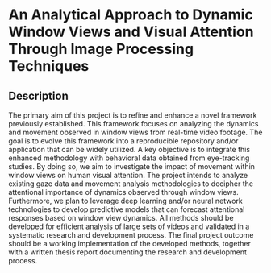 # An Analytical Approach to Dynamic Window Views and Visual Attention Through Image Processing Techniques

## Description
The primary aim of this project is to refine and enhance a novel framework previously established. This framework focuses on analyzing the dynamics and movement observed in window views from real-time video footage. The goal is to evolve this framework into a reproducible repository and/or application that can be widely utilized. A key objective is to integrate this enhanced methodology with behavioral data obtained from eye-tracking studies. By doing so, we aim to investigate the impact of movement within window views on human visual attention. The project intends to analyze existing gaze data and movement analysis methodologies to decipher the attentional importance of dynamics observed through window views. Furthermore, we plan to leverage deep learning and/or neural network technologies to develop predictive models that can forecast attentional responses based on window view dynamics. All methods should be developed for efficient analysis of large sets of videos and validated in a systematic research and development process. The final project outcome should be a working implementation of the developed methods, together with a written thesis report documenting the research and development process.
